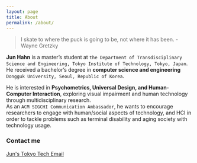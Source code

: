 ```yaml
---
layout: page
title: About
permalink: /about/
---
```


> I skate to where the puck is going to be, not where it has been. -Wayne Gretzky

**Jun Hahn**  is a master’s student at `the Department of Transdisciplinary Science and Engineering, Tokyo Institute of Technology, Tokyo, Japan`.  
He received a bachelor’s degree in **computer science and engineering** `Dongguk University, Seoul, Republic of Korea`.  

He is interested in **Psychometrics, Universal Design, and Human-Computer Interaction**, exploring visual impairment and human technology through multidisciplinary research.  
As an `ACM SIGCHI Communication Ambassador`, he wants to encourage researchers to engage with human/social aspects of technology, and HCI in order to tackle problems such as terminal disability and aging society with technology usage.  


### Contact me

[Jun's Tokyo Tech Email](mailto:han.j.ag@m.titech.ac.jp)